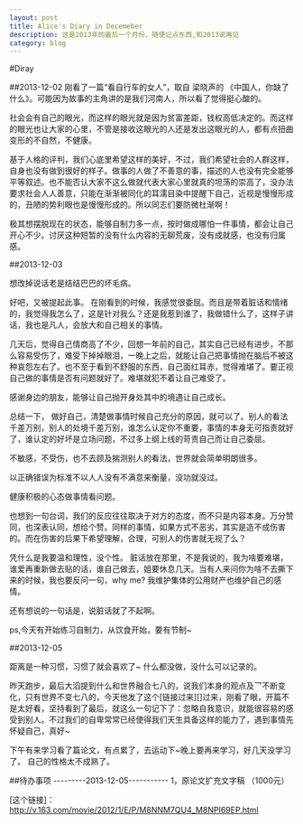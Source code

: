 ```yaml
---
layout: post
title: Alice's Diary in Decemeber
description: 这是2013年的最后一个月份，随便记点东西,和2013说再见
category: blog
---
```



#Diray

##2013-12-02
刚看了一篇“看自行车的女人”，取自 梁晓声的 《中国人，你缺了什么》。可能因为故事的主角讲的是我们河南人，所以看了觉得挺心酸的。

社会会有自己的眼光，而这样的眼光就是因为贫富差距，钱权高低决定的。而这样的眼光也让大家的心里，不管是接收这眼光的人还是发出这眼光的人，都有点扭曲变形的不自然，不健康。

基于人格的评判，我们心底里希望这样的美好，不过，我们希望社会的人群这样，自身也没有做到很好的样子。做事的人做了不善意的事，描述的人也没有完全能够平等叙述。也不能否认大家不这么做就代表大家心里就真的坦荡的崇高了，没办法要求社会人人善意，只能在渐渐被同化的耳濡目染中提醒下自己，近视是慢慢形成的，丑陋的势利眼也是慢慢形成的。所以同志们要防微杜渐啊！

极其想摆脱现在的状态，能够自制力多一点，按时做成哪怕一件事情，都会让自己开心不少。讨厌这种短暂的没有什么内容的无聊荒废，没有成就感，也没有归属感。

##2013-12-03

想改掉说话老是结结巴巴的坏毛病。


好吧，又被提起此事。
在刚看到的时候，我感觉很委屈。而且是带着脏话和情绪的，我觉得我怎么了，这是针对我么？还是我惹到谁了，我做错什么了，这样子讲话，我也是凡人，会放大和自己相关的事情。

几天后，觉得自己情商高了不少，回想一年前的自己，其实自己已经有进步，不那么容易受伤了，难受下掉掉眼泪，一晚上之后，就能让自己把事情抛在脑后不被这种哀怨左右了。也不至于看到不舒服的东西，自己面红耳赤，觉得难堪了。要正视自己做的事情是否有问题就好了。难堪就犯不着让自己难受了。

感谢身边的朋友，能够让自己抛开身处其中的境遇让自己成长。

总结一下，
做好自己，清楚做事情时候自己充分的原因，就可以了。别人的看法千差万别，别人的处境千差万别，谁怎么认定你不重要，事情的本身无可指责就好了，谁认定的好坏是立场问题，不过多上纲上线的苛责自己而让自己委屈。

不敏感，不受伤，也不去顾及揣测别人的看法，世界就会简单明朗很多。

以正确错误为标准不以人人没有不满意来衡量，没功就没过。

健康积极的心态做事情看问题。

也想到一句台词，我们的反应往往取决于对方的态度，而不只是内容本身。万分赞同，也深表认同，想给个赞。同样的事情，如果方式不恶劣，其实是造不成伤害的。而在伤害的后果下希望理解，合理，可别人的伤害就无视了么？

凭什么是我要温和理性，没个性。
脏话放在那里，不是我说的，我为啥要难堪，谁爱再重新做去贴的话，谁自己做去，姐要休息几天。当有人来问你为啥不去撕下来的时候，我也要反问一句，why me? 我维护集体的公用财产也维护自己的感情。

还有想说的一句话是，说脏话就了不起啊。


ps,今天有开始练习自制力，从饮食开始，要有节制~


##2013-12-05

距离是一种习惯，习惯了就会喜欢了~
什么都没做，没什么可以记录的。

昨天跑步，最后大滔提到什么和世界融合七八的，说我们本身的观点及乛不断变化，只有世界不变七八的，今天他发了这个[链接过来][]过来，刚看了眼，开篇不是太好看，坚持看到了最后，就这么一句记下了：忽略自我意识，就能很容易的感受到别人。不过我们的自卑常常已经使得我们天生具备这样的能力了，遇到事情先怀疑自己，真好~


下午有来学习看了篇论文，有点累了，去运动下~晚上要再来学习，好几天没学习了。
自己的性格太不成熟了。


##待办事项
---------2013-12-05-----------
1，原论文扩充文字稿 （1000元）


[这个链接]：http://v.163.com/movie/2012/1/E/P/M8NNM7QU4_M8NPI69EP.html
